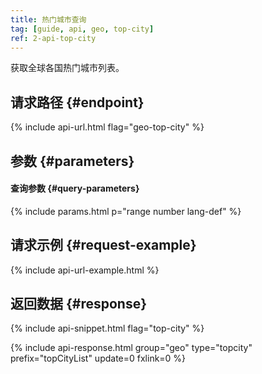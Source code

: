 ```yaml
---
title: 热门城市查询
tag: [guide, api, geo, top-city]
ref: 2-api-top-city
---
```


获取全球各国热门城市列表。

## 请求路径 {#endpoint}

{% include api-url.html flag="geo-top-city" %}

## 参数 {#parameters}

#### 查询参数 {#query-parameters}

{% include params.html p="range number lang-def" %}

## 请求示例 {#request-example}

{% include api-url-example.html %}

## 返回数据 {#response}

{% include api-snippet.html flag="top-city" %}

{% include api-response.html group="geo" type="topcity"  prefix="topCityList" update=0 fxlink=0 %}

